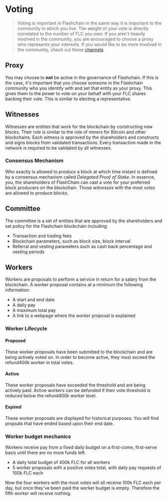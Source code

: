 # Voting

> Voting is important in Flashchain in the same way it is important to the community in which you live. The weight of your vote is directly correlated to the number of FLC you own. If you aren't heavily involved in the community, you are encouraged to choose a proxy who represents your interests. If you would like to be more involved in the community, check out these [channels](/help/introduction/flashchain).

## Proxy

You may choose to **not** be active in the governance of Flashchain. If this is the case, it's important that you choose someone in the Flashchain community who you identify with and set that entity as your proxy. This gives them to the power to vote on your behalf with your FLC shares backing their vote. This is similar to electing a representative.

## Witnesses

Witnesses are entities that work for the blockchain by constructing new blocks. Their role is similar to the role of miners for Bitcoin and other blockchains. Each witness is approved by the shareholders and constructs and signs blocks from validated transactions. Every transaction made in the network is required to be validated by all witnesses.

### Consensus Mechanism

Who exactly is allowed to *produce* a block at which time instant is defined by a
consensus mechanism called *Delegated Proof of Stake*. In essence, you, the
shareholders of FlashChain can cast a vote for your preferred block producers on the blockchain. Those *witnesses* with the most votes are allowed to produce blocks.


## Committee

The committee is a set of entities that are approved by the shareholders and set policy for the Flashchain blockchain including:

* Transaction and trading fees
* Blockchain parameters, such as block size, block interval
* Referral and vesting parameters such as cash back percentage and vesting periods

## Workers

Workers are proposals to perform a service in return for a salary from the blockchain. A worker proposal contains at a minimum the following information:

* A start and end date
* A daily pay
* A maximum total pay
* A link to a webpage where the worker proposal is explained

### Worker Lifecycle

#### Proposed
These worker proposals have been submitted to the blockchain and are being actively voted on. In order to become active, they must exceed the refund400k worker in total votes.
#### Active
These worker proposals have exceeded the threshold and are being actively paid. Active workers can be defunded if their vote threshold is reduced below the refund400k worker level.
#### Expired
These worker proposals are displayed for historical purposes. You will find propsals that have ended based upon their end date.

### Worker budget mechanics
Workers receive pay from a fixed daily budget on a first-come, first-serve basis until there are no more funds left.

* A daily total budget of 400k FLC for all workers
* 5 worker proposals with a positive votes total, with daily pay requests of 100k FLC each

Now the four workers with the most votes will all receive 100k FLC each per day, but once they've been paid the worker budget is empty. Therefore the fifth worker will receive nothing.

